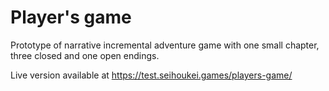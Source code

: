 # Player's game

Prototype of narrative incremental adventure game with one small chapter, three closed and one open endings.

Live version available at https://test.seihoukei.games/players-game/
